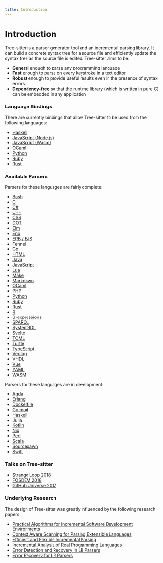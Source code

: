 ```yaml
---
title: Introduction
---
```


# Introduction

Tree-sitter is a parser generator tool and an incremental parsing library. It can build a concrete syntax tree for a source file and efficiently update the syntax tree as the source file is edited. Tree-sitter aims to be:

* **General** enough to parse any programming language
* **Fast** enough to parse on every keystroke in a text editor
* **Robust** enough to provide useful results even in the presence of syntax errors
* **Dependency-free** so that the runtime library (which is written in pure C) can be embedded in any application

### Language Bindings

There are currently bindings that allow Tree-sitter to be used from the following languages:

* [Haskell](https://github.com/tree-sitter/haskell-tree-sitter)
* [JavaScript (Node.js)](https://github.com/tree-sitter/node-tree-sitter)
* [JavaScript (Wasm)](https://github.com/tree-sitter/tree-sitter/tree/master/lib/binding_web)
* [OCaml](https://github.com/returntocorp/ocaml-tree-sitter-core)
* [Python](https://github.com/tree-sitter/py-tree-sitter)
* [Ruby](https://github.com/tree-sitter/ruby-tree-sitter)
* [Rust](https://github.com/tree-sitter/tree-sitter/tree/master/lib/binding_rust)

### Available Parsers

Parsers for these languages are fairly complete:

* [Bash](https://github.com/tree-sitter/tree-sitter-bash)
* [C](https://github.com/tree-sitter/tree-sitter-c)
* [C#](https://github.com/tree-sitter/tree-sitter-c-sharp)
* [C++](https://github.com/tree-sitter/tree-sitter-cpp)
* [CSS](https://github.com/tree-sitter/tree-sitter-css)
* [DOT](https://github.com/rydesun/tree-sitter-dot)
* [Elm](https://github.com/elm-tooling/tree-sitter-elm)
* [Eno](https://github.com/eno-lang/tree-sitter-eno)
* [ERB / EJS](https://github.com/tree-sitter/tree-sitter-embedded-template)
* [Fennel](https://github.com/travonted/tree-sitter-fennel)
* [Go](https://github.com/tree-sitter/tree-sitter-go)
* [HTML](https://github.com/tree-sitter/tree-sitter-html)
* [Java](https://github.com/tree-sitter/tree-sitter-java)
* [JavaScript](https://github.com/tree-sitter/tree-sitter-javascript)
* [Lua](https://github.com/Azganoth/tree-sitter-lua)
* [Make](https://github.com/alemuller/tree-sitter-make)
* [Markdown](https://github.com/ikatyang/tree-sitter-markdown)
* [OCaml](https://github.com/tree-sitter/tree-sitter-ocaml)
* [PHP](https://github.com/tree-sitter/tree-sitter-php)
* [Python](https://github.com/tree-sitter/tree-sitter-python)
* [Ruby](https://github.com/tree-sitter/tree-sitter-ruby)
* [Rust](https://github.com/tree-sitter/tree-sitter-rust)
* [R](https://github.com/r-lib/tree-sitter-r)
* [S-expressions](https://github.com/AbstractMachinesLab/tree-sitter-sexp)
* [SPARQL](https://github.com/BonaBeavis/tree-sitter-sparql)
* [SystemRDL](https://github.com/SystemRDL/tree-sitter-systemrdl)
* [Svelte](https://github.com/Himujjal/tree-sitter-svelte)
* [TOML](https://github.com/ikatyang/tree-sitter-toml)
* [Turtle](https://github.com/BonaBeavis/tree-sitter-turtle)
* [TypeScript](https://github.com/tree-sitter/tree-sitter-typescript)
* [Verilog](https://github.com/tree-sitter/tree-sitter-verilog)
* [VHDL](https://github.com/alemuller/tree-sitter-vhdl)
* [Vue](https://github.com/ikatyang/tree-sitter-vue)
* [YAML](https://github.com/ikatyang/tree-sitter-yaml)
* [WASM](https://github.com/wasm-lsp/tree-sitter-wasm)

Parsers for these languages are in development:

* [Agda](https://github.com/tree-sitter/tree-sitter-agda)
* [Erlang](https://github.com/AbstractMachinesLab/tree-sitter-erlang/)
* [Dockerfile](https://github.com/camdencheek/tree-sitter-dockerfile)
* [Go mod](https://github.com/camdencheek/tree-sitter-go-mod)
* [Haskell](https://github.com/tree-sitter/tree-sitter-haskell)
* [Julia](https://github.com/tree-sitter/tree-sitter-julia)
* [Kotlin](https://github.com/fwcd/tree-sitter-kotlin)
* [Nix](https://github.com/cstrahan/tree-sitter-nix)
* [Perl](https://github.com/ganezdragon/tree-sitter-perl)
* [Scala](https://github.com/tree-sitter/tree-sitter-scala)
* [Sourcepawn](https://github.com/nilshelmig/tree-sitter-sourcepawn)
* [Swift](https://github.com/tree-sitter/tree-sitter-swift)


### Talks on Tree-sitter

* [Strange Loop 2018](https://www.thestrangeloop.com/2018/tree-sitter---a-new-parsing-system-for-programming-tools.html)
* [FOSDEM 2018](https://www.youtube.com/watch?v=0CGzC_iss-8)
* [GitHub Universe 2017](https://www.youtube.com/watch?v=a1rC79DHpmY)

### Underlying Research

The design of Tree-sitter was greatly influenced by the following research papers:

- [Practical Algorithms for Incremental Software Development Environments](https://www2.eecs.berkeley.edu/Pubs/TechRpts/1997/CSD-97-946.pdf)
- [Context Aware Scanning for Parsing Extensible Languages](https://www-users.cse.umn.edu/~evw/pubs/vanwyk07gpce/vanwyk07gpce.pdf)
- [Efficient and Flexible Incremental Parsing](http://harmonia.cs.berkeley.edu/papers/twagner-parsing.pdf)
- [Incremental Analysis of Real Programming Languages](http://harmonia.cs.berkeley.edu/papers/twagner-glr.pdf)
- [Error Detection and Recovery in LR Parsers](http://what-when-how.com/compiler-writing/bottom-up-parsing-compiler-writing-part-13)
- [Error Recovery for LR Parsers](https://apps.dtic.mil/sti/pdfs/ADA043470.pdf)
